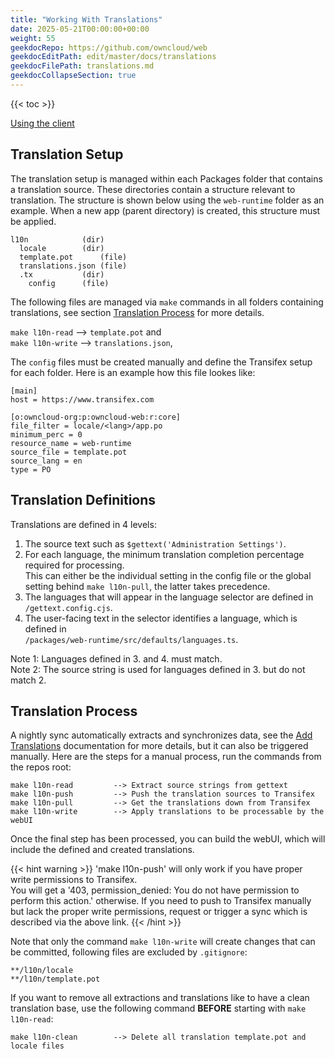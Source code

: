 ```yaml
---
title: "Working With Translations"
date: 2025-05-21T00:00:00+00:00
weight: 55
geekdocRepo: https://github.com/owncloud/web
geekdocEditPath: edit/master/docs/translations
geekdocFilePath: translations.md
geekdocCollapseSection: true
---
```


{{< toc >}}

[Using the client](https://developers.transifex.com/docs/using-the-client)

## Translation Setup

The translation setup is managed within each Packages folder that contains a translation source. These directories contain a structure relevant to translation. The structure is shown below using the `web-runtime` folder as an example. When a new app (parent directory) is created, this structure must be applied.

```
l10n			(dir)
  locale		(dir)
  template.pot		(file)
  translations.json	(file)
  .tx			(dir)
    config		(file)
```

The following files are managed via `make` commands in all folders containing translations, see section [Translation Process](#translation-process) for more details.

`make l10n-read` --> `template.pot` and\
`make l10n-write` --> `translations.json`,

The `config` files must be created manually and define the Transifex setup for each folder. Here is an example how this file lookes like:

```
[main]
host = https://www.transifex.com

[o:owncloud-org:p:owncloud-web:r:core]
file_filter = locale/<lang>/app.po
minimum_perc = 0
resource_name = web-runtime
source_file = template.pot
source_lang = en
type = PO
```

## Translation Definitions

Translations are defined in 4 levels:

1. The source text such as `$gettext('Administration Settings')`.
2. For each language, the minimum translation completion percentage required for processing.\
This can either be the individual setting in the config file or the global setting behind `make l10n-pull`, the latter takes precedence.
3. The languages that will appear in the language selector are defined in `/gettext.config.cjs`.
4. The user-facing text in the selector identifies a language, which is defined in\
`/packages/web-runtime/src/defaults/languages.ts`.

Note 1: Languages defined in 3. and 4. must match.\
Note 2: The source string is used for languages defined in 3. but do not match 2.

## Translation Process

A nightly sync automatically extracts and synchronizes data, see the [Add Translations](https://owncloud.dev/services/general-info/add-translations/) documentation for more details, but it can also be triggered manually. Here are the steps for a manual process, run the commands from the repos root:

```
make l10n-read         --> Extract source strings from gettext
make l10n-push         --> Push the translation sources to Transifex
make l10n-pull         --> Get the translations down from Transifex
make l10n-write        --> Apply translations to be processable by the webUI
```

Once the final step has been processed, you can build the webUI, which will include the defined and created translations.

{{< hint warning >}}
'make l10n-push' will only work if you have proper write permissions to Transifex.\
You will get a '403, permission_denied: You do not have permission to perform this action.' otherwise. If you need to push to Transifex manually but lack the proper write permissions, request or trigger a sync which is described via the above link.
{{< /hint >}}

Note that only the command `make l10n-write` will create changes that can be committed, following files are excluded by `.gitignore`:
```
**/l10n/locale
**/l10n/template.pot
```

If you want to remove all extractions and translations like to have a clean translation base, use the following command **BEFORE** starting with `make l10n-read`:

```
make l10n-clean        --> Delete all translation template.pot and locale files
``` 
